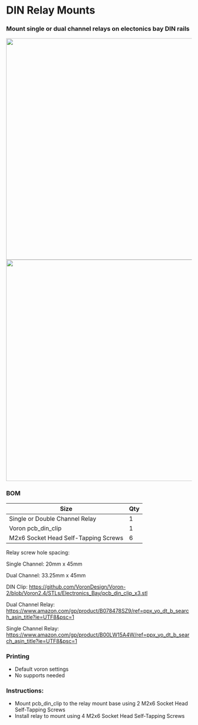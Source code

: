# DIN Relay Mounts 
 ### Mount single or dual channel relays on electonics bay DIN rails
<img src="./Images/relay mount double.jpg" width=600>

<img src="./Images/relay mount bottom.jpeg" width=600>

### BOM

Size | Qty
--- | ---
Single or Double Channel Relay       | 1
Voron pcb_din_clip                       | 1
M2x6 Socket Head Self-Tapping Screws | 6

Relay screw hole spacing:  

Single Channel:  20mm x 45mm

Dual Channel:    33.25mm x 45mm


DIN Clip: https://github.com/VoronDesign/Voron-2/blob/Voron2.4/STLs/Electronics_Bay/pcb_din_clip_x3.stl

Dual Channel Relay: https://www.amazon.com/gp/product/B078478SZ9/ref=ppx_yo_dt_b_search_asin_title?ie=UTF8&psc=1

Single Channel Relay: https://www.amazon.com/gp/product/B00LW15A4W/ref=ppx_yo_dt_b_search_asin_title?ie=UTF8&psc=1

### Printing
  * Default voron settings
  * No supports needed

### Instructions:

  * Mount pcb_din_clip to the relay mount base using 2 M2x6 Socket Head Self-Tapping Screws
  * Install relay to mount using 4 M2x6 Socket Head Self-Tapping Screws 
   

